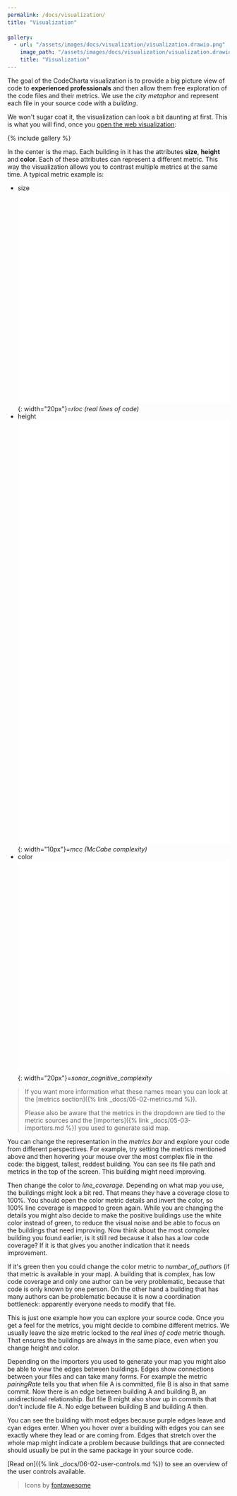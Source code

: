 ```yaml
---
permalink: /docs/visualization/
title: "Visualization"

gallery:
  - url: "/assets/images/docs/visualization/visualization.drawio.png"
    image_path: "/assets/images/docs/visualization/visualization.drawio.png"
    title: "Visualization"
---
```


The goal of the CodeCharta visualization is to provide a big picture view of code to **experienced professionals** and then allow them free exploration of the code files and their metrics. We use the _city metaphor_ and represent each file in your source code with a _building_.

We won't sugar coat it, the visualization can look a bit daunting at first. This is what you will find, once you [open the web visualization]({{site.web_visualization_link}}):

{% include gallery %}

In the center is the map. Each building in it has the attributes **size**, **height** and **color**. Each of these attributes can represent a different metric. This way the visualization allows you to contrast multiple metrics at the same time. A typical metric example is:

- size ![](/assets/images/vendor/fontawesome/arrows-alt-solid-white.svg){: width="20px"}=_rloc (real lines of code)_
- height ![](/assets/images/vendor/fontawesome/arrows-alt-v-solid-white.svg){: width="10px"}=_mcc (McCabe complexity)_
- color ![](/assets/images/vendor/fontawesome/paint-brush-solid-white.svg){: width="20px"}=_sonar_cognitive_complexity_

> If you want more information what these names mean you can look at the [metrics section]({% link _docs/05-02-metrics.md %}).
>
> Please also be aware that the metrics in the dropdown are tied to the metric sources and the [importers]({% link _docs/05-03-importers.md %}) you used to generate said map.

You can change the representation in the _metrics bar_ and explore your code from different perspectives. For example, try setting the metrics mentioned above and then hovering your mouse over the most complex file in the code: the biggest, tallest, reddest building. You can see its file path and metrics in the top of the screen. This building might need improving.

Then change the color to _line_coverage_. Depending on what map you use, the buildings might look a bit red. That means they have a coverage close to 100%. You should open the color metric details and invert the color, so 100% line coverage is mapped to green again. While you are changing the details you might also decide to make the positive buildings use the white color instead of green, to reduce the visual noise and be able to focus on the buildings that need improving. Now think about the most complex building you found earlier, is it still red because it also has a low code coverage? If it is that gives you another indication that it needs improvement.

If it's green then you could change the color metric to _number_of_authors_ (if that metric is available in your map). A building that is complex, has low code coverage and only one author can be very problematic, because that code is only known by one person. On the other hand a building that has many authors can be problematic because it is now a coordination bottleneck: apparently everyone needs to modify that file.

This is just one example how you can explore your source code. Once you get a feel for the metrics, you might decide to combine different metrics. We usually leave the size metric locked to the _real lines of code_ metric though. That ensures the buildings are always in the same place, even when you change height and color.

Depending on the importers you used to generate your map you might also be able to view the edges between buildings. Edges show connections between your files and can take many forms. For example the metric _pairingRate_ tells you that when file A is committed, file B is also in that same commit. Now there is an edge between building A and building B, an unidirectional relationship. But file B might also show up in commits that don't include file A. No edge between building B and building A then.

You can see the building with most edges because purple edges leave and cyan edges enter. When you hover over a building with edges you can see exactly where they lead or are coming from. Edges that stretch over the whole map might indicate a problem because buildings that are connected should usually be put in the same package in your source code.

[Read on]({% link _docs/06-02-user-controls.md %}) to see an overview of the user controls available.

> Icons by [fontawesome](https://fontawesome.com/icons?d=gallery&q=arrows)
